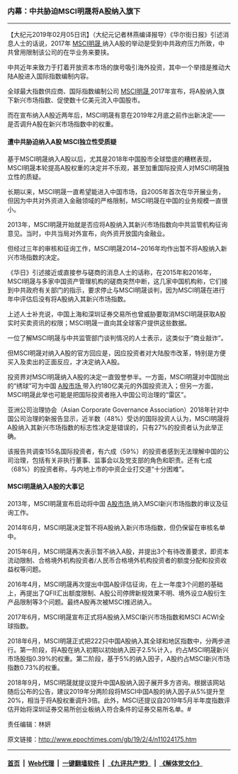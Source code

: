 ### 内幕：中共胁迫MSCI明晟将A股纳入旗下
------------------------

<p>
 【大纪元2019年02月05日讯】（大纪元记者林燕编译报导）《华尔街日报》引述消息人士的话说，2017年
 <a href="http://www.epochtimes.com/gb/tag/msci%E6%98%8E%E6%99%9F.html">
  MSCI明晟
 </a>
 纳入A股的举动是受到中共政府压力所致，中共曾用限制该公司的在华业务来要挟。
</p>
<p>
 中共近年来致力于打着开放资本市场的旗号吸引海外投资，其中一个举措是推动大陆A股进入国际指数编制内容。
</p>
<p>
 全球最大指数供应商、国际指数编制公司
 <a href="http://www.epochtimes.com/gb/tag/msci%E6%98%8E%E6%99%9F.html">
  MSCI明晟
 </a>
 2017年宣布，将A股纳入旗下新兴市场指数、促使数十亿美元流入中国股市。
</p>
<p>
 而在宣布纳入A股近两年后，MSCI明晟有意在2019年2月底之前作出新决定——是否调升A股在新兴市场指数中的权重。
</p>
<h4>
 遭中共胁迫纳入A股 MSCI独立性受质疑
</h4>
<p>
 基于MSCI明晟纳入A股以后，尤其是2018年中国股市全球垫底的糟糕表现，MSCI明晟本轮提高A股权重的决定并不乐观，甚至加重国际投资人对MSCI明晟独立性的质疑。
</p>
<p>
 长期以来，MSCI明晟一直希望能进入中国市场，自2005年首次在华开展业务，但因为中共对外资进入金融领域的严格限制，MSCI明晟在中国的业务规模一直很小。
</p>
<p>
 2013年，MSCI明晟开始就是否应将A股纳入其新兴市场指数向中共监管机构征询意见。当时，中共当局对外宣布，向外资开放国内金融业。
</p>
<p>
 但经过三年的审核和征询工作，MSCI明晟2014~2016年均作出暂不将A股纳入新兴市场指数的决定。
</p>
<p>
 《华日》引述接近或直接参与磋商的消息人士的话称，在2015年和2016年，MSCI明晟与多家中国资产管理机构的磋商突然中断，这几家中国机构称，它们接到中共政府有关部门的指示，要求停止与MSCI明晟谈判，因为MSCI明晟在进行年中评估后没有将A股纳入其新兴市场指数。
</p>
<p>
 上述人士补充说，中国上海和深圳证券交易所也曾威胁要取消MSCI明晟获取A股实时买卖资讯的权限；MSCI明晟一直向其全球客户提供这些数据。
</p>
<p>
 一位了解MSCI明晟与中共监管部门谈判情况的人士表示，这类似于“商业敲诈”。
</p>
<p>
 但MSCI明晟对纳入A股的官方回应是，因应投资者对大陆股市改革，特别是方便买入及卖出的正面反应，才决定纳入A股。
</p>
<p>
 投资界对MSCI明晟纳入A股的决定一直毁誉参半。一方面，MSCI明晟对中国抛出的“绣球”可为中国
 <a href="http://www.epochtimes.com/gb/tag/a%E8%82%A1%E5%B8%82%E5%9C%BA.html">
  A股市场
 </a>
 带入约180亿美元的外国投资流入；但另一方面，MSCI明晟此举也可能是把国际投资者拖入中国公司治理的“雷区”。
</p>
<p>
 亚洲公司治理协会（Asian Corporate Governance Association）2018年针对中国公司治理的新报告显示，近半数（48%）受访的国际投资人认为，MSCI明晟将A股纳入其新兴市场指数的标志性决定是错误的，只有27%的投资者认为此举正确。
</p>
<p>
 该报告共调查155名国际投资者，有六成（59%）的投资者感到无法理解中国的公司治理，包括有关非执行董事、监事会以及党支部的角色和职责。还有七成（68%）的投资者称，与内地上市的中资企业打交道“十分困难”。
</p>
<h4>
 MSCI明晟纳入A股的大事记
</h4>
<p>
 2013年，MSCI明晟宣布启动将中国
 <a href="http://www.epochtimes.com/gb/tag/a%E8%82%A1%E5%B8%82%E5%9C%BA.html">
  A股市场
 </a>
 纳入MSCI新兴市场指数的审议及征询工作。
</p>
<p>
 2014年6月，MSCI明晟决定暂不将A股纳入新兴市场指数，但仍保留在审核名单中。
</p>
<p>
 2015年6月，MSCI明晟再次表示暂不纳入A股，并提出3个有待改善要求，即资本流动限制、合格境外机构投资者/人民币合格境外机构投资者的额度分配和投资收益权等问题。
</p>
<p>
 2016年4月，MSCI明晟再次提出中国A股评估征询，在上一年度3个问题的基础上，再提出了QFII汇出额度限制、A股公司停牌新规效果不明、境外设立A股衍生产品限制等3个问题。最终A股再次被MSCI推迟纳入。
</p>
<p>
 2017年6月，MSCI明晟宣布正式将A股纳入MSCI新兴市场指数和MSCI ACWI全球指数。
</p>
<p>
 2018年6月，MSCI明晟正式把222只中国A股纳入其全球和地区指数中，分两步进行。第一阶段，将A股在纳入初期以初始纳入因子2.5%计入，约占MSCI明晟新兴市场股指0.39%的权重。第二阶段，基于5%的纳入因子，A股约占MSCI新兴市场指数0.73%的权重。
</p>
<p>
 2018年9月，MSCI明晟就提议提升中国A股纳入因子展开多方咨询。根据该网站随后公布的公告，建议2019年分两阶段将MSCI中国A股的纳入因子从5%提升至20%，相当于将A股权重调升3倍。此外，MSCI还提议自2019年5月半年度指数评估开始将深圳证券交易所创业板纳入符合条件的证券交易所名单。#
</p>
<p>
 责任编辑：林妍
</p>

原文链接：http://www.epochtimes.com/gb/19/2/4/n11024175.htm


------------------------
#### [首页](https://github.com/gfw-breaker/banned-news/blob/master/README.md) &nbsp;|&nbsp; [Web代理](https://github.com/labour-camp/helloworld) &nbsp;|&nbsp; [一键翻墙软件](https://github.com/gfw-breaker/nogfw/blob/master/README.md) &nbsp;|&nbsp; [《九评共产党》](https://github.com/gfw-breaker/9ping.md/blob/master/README.md#九评之一评共产党是什么) &nbsp;|&nbsp; [《解体党文化》](https://github.com/gfw-breaker/jtdwh.md/blob/master/README.md#绪论)

